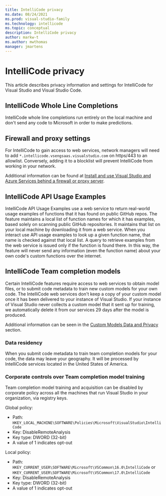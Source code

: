 ```yaml
---
title: IntelliCode privacy
ms.date: 08/24/2021
ms.prod: visual-studio-family
ms.technology: intellicode
ms.topic: conceptual
description: IntelliCode privacy
author: markw-t
ms.author: mwthomas
manager: jmartens
---
```

# IntelliCode privacy

This article describes privacy information and settings for IntelliCode for Visual Studio and Visual Studio Code.

## IntelliCode Whole Line Completions

IntelliCode whole line completions run entirely on the local machine and don't send any code to Microsoft in order to make predictions.

## Firewall and proxy settings

For IntelliCode to gain access to web services, network managers will need to add `*.intellicode.vsengsaas.visualstudio.com` on https/443 to an allowlist. Conversely, adding it to a blocklist will prevent IntelliCode from working in your network.

Additional information can be found at [Install and use Visual Studio and Azure Services behind a firewall or proxy server](/visualstudio/install/install-and-use-visual-studio-behind-a-firewall-or-proxy-server).

## IntelliCode API Usage Examples

IntelliCode API Usage Examples use a web service to return real-world usage examples of functions that it has found on public GitHub repos. The feature maintains a local list of function names for which it has examples, based solely on scanning public GitHub repositories. It maintains that list on your local machine by downloading it from a web service.  When you interact use API usage examples to look up a given function name, that name is checked against that local list. A query to retrieve examples from the web service is issued only if the function is found there. In this way, the feature will never send any information (even the function name) about your own code's custom functions over the internet. 

## IntelliCode Team completion models
Certain IntelliCode features require access to web services to obtain model files, or to submit code metadata to train new custom models for your own code. The IntelliCode web services don't keep a copy of your custom model once it has been delivered to your instance of Visual Studio. If your instance of Visual Studio never collects a custom model that it sent up for training, we automatically delete it from our services 29 days after the model is produced.

Additional information can be seen in the [Custom Models Data and Privacy](custom-models.md#data-and-privacy) section.

### Data residency
When you submit code metadata to train team completion models for your code, the data may leave your geography. It will be processed by IntelliCode services located in the United States of America.

### Corporate controls over Team completion model training
Team completion model training and acquisition can be disabled by corporate policy across all the machines that run Visual Studio in your organization, via registry keys.

Global policy:
  - Path: `HKEY_LOCAL_MACHINE\SOFTWARE\Policies\Microsoft\VisualStudio\IntelliCode`
  - Key: DisableRemoteAnalysis
  - Key type:  DWORD (32-bit)
  - A value of 1 indicates opt-out

Local policy:
  - Path: `HKEY_CURRENT_USER\SOFTWARE\Microsoft\VSCommon\16.0\IntelliCode` or `HKEY_CURRENT_USER\SOFTWARE\Microsoft\VSCommon\17.0\IntelliCode`
  - Key: DisableRemoteAnalysis
  - Key type:  DWORD (32-bit)
  - A value of 1 indicates opt-out

